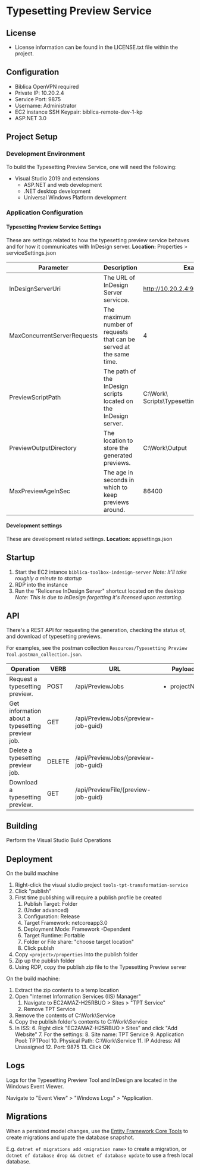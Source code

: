 
# Typesetting Preview Service

## License
* License information can be found in the LICENSE.txt file within the project.

## Configuration
* Biblica OpenVPN required
* Private IP: 10.20.2.4
* Service Port: 9875
* Username: Administrator
* EC2 instance SSH Keypair: biblica-remote-dev-1-kp
* ASP.NET 3.0

## Project Setup

### Development Environment
To build the Typesetting Preview Service, one will need the following:

* Visual Studio 2019 and extensions
    * ASP.NET and web development
	* .NET desktop development
	* Universal Windows Platform development
	
### Application Configuration
#### Typesetting Preview Service Settings 
These are settings related to how the typesetting preview service behaves and for how it communicates with InDesign server.
**Location:** Properties > serviceSettings.json

| Parameter  | Description  | Example |
|--|--|--|
| InDesignServerUri | The URL of InDesign Server servicce. | http://10.20.2.4:9876/service |
| MaxConcurrentServerRequests | The maximum number of requests that can be served at the same time. | 4 |
| PreviewScriptPath | The path of the InDesign scripts located on the InDesign server. | C:\\Work\\ Scripts\\TypesettingPreviewRoman.jsx
| PreviewOutputDirectory | The location to store the generated previews. | C:\\Work\\Output
| MaxPreviewAgeInSec | The age in seconds in which to keep previews around. | 86400

#### Development settings
These are development related settings.
**Location:** appsettings.json

## Startup
1. Start the EC2 intance `biblica-toolbox-indesign-server`
_Note: It'll take roughly a minute to startup_
1. RDP into the instance
1. Run the "Relicense InDesign Server" shortcut located on the desktop
_Note: This is due to InDesign forgetting it's licensed upon restarting._

## API
There's a REST API for requesting the generation, checking the status of, and download of typesetting previews.

For examples, see the postman collection `Resources/Typesetting Preview Tool.postman_collection.json`. 

| Operation | VERB | URL | Payload |
|--------------------------------------------------|--------|-------------------------------------|-------------------------------|
| Request a typesetting preview. | POST | /api/PreviewJobs | <ul><li>projectName</li></ul> |
| Get information about a typesetting preview job. | GET | /api/PreviewJobs/{preview-job-guid} |  |
| Delete a typesetting preview job. | DELETE | /api/PreviewJobs/{preview-job-guid} |  |
| Download a typesetting preview. | GET | /api/PreviewFile/{preview-job-guid} |  |

## Building
Perform the Visual Studio Build Operations

## Deployment
On the build machine
1. Right-click the visual studio project `tools-tpt-transformation-service` 
2. Click "publish"
3. First time publishing will require a publish profile be created
    1. Publish Target: Folder
    2. (Under advanced)
    3. Configuration: Release
    4. Target Framework: netcoreapp3.0
    5. Deployment Mode: Framework -Dependent
    6. Target Runtime: Portable
    7. Folder or File share: "choose target location"
    8. Click publsh
4. Copy `<project>/properties` into the publish folder
5. Zip up the publish folder
6. Using RDP, copy the publish zip file to the Typesetting Preview server

On the build machine:

1. Extract the zip contents to a temp location
2. Open "Internet Information Services (IIS) Manager"
	1. Navigate to EC2AMAZ-H25RBUO > Sites > "TPT Service"
	2. Remove TPT Service
3. Remove the contents of C:\Work\Service
4. Copy the publish folder's contents to C:\Work\Service
5. In ISS:
	6. Right click "EC2AMAZ-H25RBUO > Sites" and click "Add Website"
	7. For the settings:
		8. Site name: TPT Service
		9. Application Pool: TPTPool
		10. Physical Path: C:\Work\Service
		11. IP Address: All Unassigned
		12. Port: 9875
		13. Click OK

## Logs
Logs for the Typesetting Preview Tool and InDesign are located in the Windows Event Viewer.

Navigate to "Event View" > "Windows Logs" > "Application.

## Migrations
When a persisted model changes, use the [Entity Framework Core Tools](https://docs.microsoft.com/en-us/ef/core/cli/dotnet) to create migrations and upate the database snapshot.

E.g. `dotnet ef migrations add <migration name>` to create a migration, or `dotnet ef database drop && dotnet ef database update` to use a fresh local database.